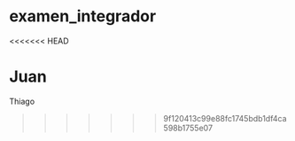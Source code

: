# examen_integrador
<<<<<<< HEAD

Juan
=======
Thiago
>>>>>>> 9f120413c99e88fc1745bdb1df4ca598b1755e07
